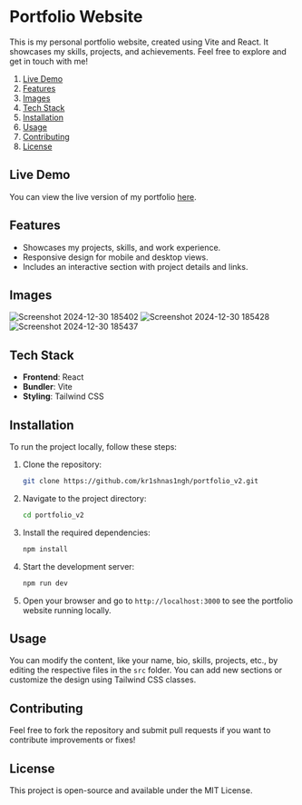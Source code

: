 
# Portfolio Website

This is my personal portfolio website, created using Vite and React. It showcases my skills, projects, and achievements. Feel free to explore and get in touch with me!

1. [Live Demo](#live-demo)
2. [Features](#features)
3. [Images](#images)
4. [Tech Stack](#tech-stack)
5. [Installation](#installation)
6. [Usage](#usage)
7. [Contributing](#contributing)
8. [License](#license)

## Live Demo

You can view the live version of my portfolio <a href="https://krishnasingh.netlify.app" target="_blank">here</a>.

## Features

- Showcases my projects, skills, and work experience.
- Responsive design for mobile and desktop views.
- Includes an interactive section with project details and links.

## Images
![Screenshot 2024-12-30 185402](https://github.com/user-attachments/assets/4f9d1506-060e-4c78-b119-621015e5a644)
![Screenshot 2024-12-30 185428](https://github.com/user-attachments/assets/25b8ecde-79a9-43ad-ac0e-87ef853f88c0)
![Screenshot 2024-12-30 185437](https://github.com/user-attachments/assets/d3fe07f7-b865-4a1c-b095-5d95d0b87706)

## Tech Stack

- **Frontend**: React
- **Bundler**: Vite
- **Styling**: Tailwind CSS

## Installation

To run the project locally, follow these steps:

1. Clone the repository:

   ```bash
   git clone https://github.com/kr1shnas1ngh/portfolio_v2.git
   ```

2. Navigate to the project directory:

   ```bash
   cd portfolio_v2
   ```

3. Install the required dependencies:

   ```bash
   npm install
   ```

4. Start the development server:

   ```bash
   npm run dev
   ```

5. Open your browser and go to `http://localhost:3000` to see the portfolio website running locally.

## Usage

You can modify the content, like your name, bio, skills, projects, etc., by editing the respective files in the `src` folder. You can add new sections or customize the design using Tailwind CSS classes.

## Contributing

Feel free to fork the repository and submit pull requests if you want to contribute improvements or fixes!

## License

This project is open-source and available under the MIT License.
